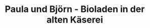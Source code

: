 ---
title: "Paula und Björn - Bioladen in der alten Käserei"
url: /tuerkenfeld/paula-und-bjoern-bioladen-in-der-alten-kaeserei/
shop: Supermarkt
---